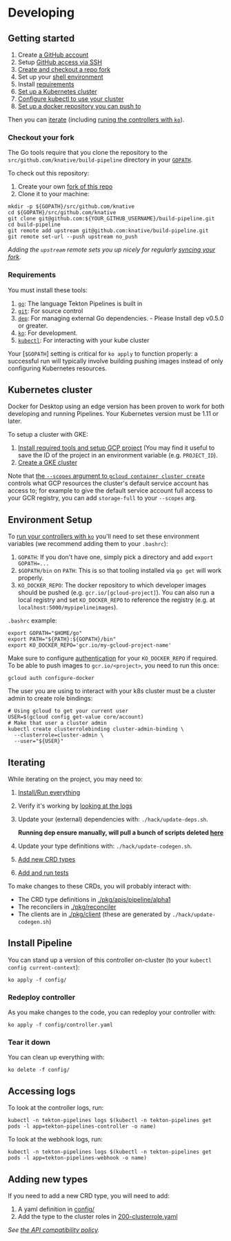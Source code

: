 # Developing

## Getting started

1. Create [a GitHub account](https://github.com/join)
1. Setup
   [GitHub access via SSH](https://help.github.com/articles/connecting-to-github-with-ssh/)
1. [Create and checkout a repo fork](#checkout-your-fork)
1. Set up your [shell environment](#environment-setup)
1. Install [requirements](#requirements)
1. [Set up a Kubernetes cluster](#kubernetes-cluster)
1. [Configure kubectl to use your cluster](https://kubernetes.io/docs/tasks/access-application-cluster/configure-access-multiple-clusters/)
1. [Set up a docker repository you can push to](https://github.com/knative/serving/blob/master/docs/setting-up-a-docker-registry.md)

Then you can [iterate](#iterating) (including
[runing the controllers with `ko`](#install-pipeline)).

### Checkout your fork

The Go tools require that you clone the repository to the
`src/github.com/knative/build-pipeline` directory in your
[`GOPATH`](https://github.com/golang/go/wiki/SettingGOPATH).

To check out this repository:

1. Create your own
   [fork of this repo](https://help.github.com/articles/fork-a-repo/)
1. Clone it to your machine:

```shell
mkdir -p ${GOPATH}/src/github.com/knative
cd ${GOPATH}/src/github.com/knative
git clone git@github.com:${YOUR_GITHUB_USERNAME}/build-pipeline.git
cd build-pipeline
git remote add upstream git@github.com:knative/build-pipeline.git
git remote set-url --push upstream no_push
```

_Adding the `upstream` remote sets you up nicely for regularly
[syncing your fork](https://help.github.com/articles/syncing-a-fork/)._

### Requirements

You must install these tools:

1. [`go`](https://golang.org/doc/install): The language Tekton Pipelines is
   built in
1. [`git`](https://help.github.com/articles/set-up-git/): For source control
1. [`dep`](https://github.com/golang/dep): For managing external Go
   dependencies. - Please Install dep v0.5.0 or greater.
1. [`ko`](https://github.com/google/go-containerregistry/tree/master/cmd/ko):
   For development.
1. [`kubectl`](https://kubernetes.io/docs/tasks/tools/install-kubectl/): For
   interacting with your kube cluster

Your [`$GOPATH`] setting is critical for `ko apply` to function properly: a
successful run will typically involve building pushing images instead of only
configuring Kubernetes resources.

## Kubernetes cluster

Docker for Desktop using an edge version has been proven to work for both
developing and running Pipelines. Your Kubernetes version must be 1.11 or later.

To setup a cluster with GKE:

1. [Install required tools and setup GCP project](https://github.com/knative/docs/blob/master/install/Knative-with-GKE.md#before-you-begin)
   (You may find it useful to save the ID of the project in an environment
   variable (e.g. `PROJECT_ID`).
1. [Create a GKE cluster](https://github.com/knative/docs/blob/master/install/Knative-with-GKE.md#creating-a-kubernetes-cluster)

Note that
[the `--scopes` argument to `gcloud container cluster create`](https://cloud.google.com/sdk/gcloud/reference/container/clusters/create#--scopes)
controls what GCP resources the cluster's default service account has access to;
for example to give the default service account full access to your GCR
registry, you can add `storage-full` to your `--scopes` arg.

## Environment Setup

To [run your controllers with `ko`](#install-pipeline) you'll need to set these
environment variables (we recommend adding them to your `.bashrc`):

1. `GOPATH`: If you don't have one, simply pick a directory and add
   `export GOPATH=...`
1. `$GOPATH/bin` on `PATH`: This is so that tooling installed via `go get` will
   work properly.
1. `KO_DOCKER_REPO`: The docker repository to which developer images should be
   pushed (e.g. `gcr.io/[gcloud-project]`). You can also run a local registry
   and set `KO_DOCKER_REPO` to reference the registry (e.g. at
   `localhost:5000/mypipelineimages`).

`.bashrc` example:

```shell
export GOPATH="$HOME/go"
export PATH="${PATH}:${GOPATH}/bin"
export KO_DOCKER_REPO='gcr.io/my-gcloud-project-name'
```

Make sure to configure
[authentication](https://cloud.google.com/container-registry/docs/advanced-authentication#standalone_docker_credential_helper)
for your `KO_DOCKER_REPO` if required. To be able to push images to
`gcr.io/<project>`, you need to run this once:

```shell
gcloud auth configure-docker
```

The user you are using to interact with your k8s cluster must be a cluster admin
to create role bindings:

```shell
# Using gcloud to get your current user
USER=$(gcloud config get-value core/account)
# Make that user a cluster admin
kubectl create clusterrolebinding cluster-admin-binding \
  --clusterrole=cluster-admin \
  --user="${USER}"
```

## Iterating

While iterating on the project, you may need to:

1. [Install/Run everything](#install-pipeline)
1. Verify it's working by [looking at the logs](#accessing-logs)
1. Update your (external) dependencies with: `./hack/update-deps.sh`.

   **Running dep ensure manually, will pull a bunch of scripts deleted
   [here](./hack/update-deps.sh#L29)**

1. Update your type definitions with: `./hack/update-codegen.sh`.
1. [Add new CRD types](#adding-new-types)
1. [Add and run tests](./test/README.md#tests)

To make changes to these CRDs, you will probably interact with:

- The CRD type definitions in
  [./pkg/apis/pipeline/alpha1](./pkg/apis/pipeline/v1alpha1)
- The reconcilers in [./pkg/reconciler](./pkg/reconciler)
- The clients are in [./pkg/client](./pkg/client) (these are generated by
  `./hack/update-codegen.sh`)

## Install Pipeline

You can stand up a version of this controller on-cluster (to your
`kubectl config current-context`):

```shell
ko apply -f config/
```

### Redeploy controller

As you make changes to the code, you can redeploy your controller with:

```shell
ko apply -f config/controller.yaml
```

### Tear it down

You can clean up everything with:

```shell
ko delete -f config/
```

## Accessing logs

To look at the controller logs, run:

```shell
kubectl -n tekton-pipelines logs $(kubectl -n tekton-pipelines get pods -l app=tekton-pipelines-controller -o name)
```

To look at the webhook logs, run:

```shell
kubectl -n tekton-pipelines logs $(kubectl -n tekton-pipelines get pods -l app=tekton-pipelines-webhook -o name)
```

## Adding new types

If you need to add a new CRD type, you will need to add:

1. A yaml definition in [config/](./config)
1. Add the type to the cluster roles in
   [200-clusterrole.yaml](./config/200-clusterrole.yaml)

_See [the API compatibility policy](api_compatibility_policy.md)._
